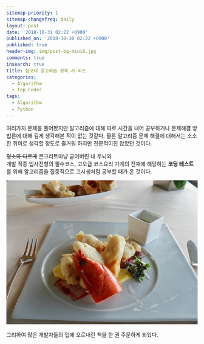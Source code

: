 ```yaml
---
sitemap-priority: 1
sitemap-changefreq: daily
layout: post
date: '2018-10-31 02:22 +0900'
published_on: '2018-10-30 02:22 +0900'
published: true
header-img: img/post-bg-miui6.jpg
comments: true
insearch: true
title: 탑코더 알고리즘 정복 시-리즈
categories:
  - Algorithm
  - Top Coder
tags:
  - Algorithm
  - Python
---
```

여러가지 문제를 풀어봤지만 알고리즘에 대해 따로 시간을 내어 공부하거나 문제해결 방법론에 대해 깊게 생각해본 적이 없는 것같다.
물론 알고리즘 문제 해결에 대해서는 소소한 취미로 생각할 정도로 즐거워 하지만 전문적이진 않았던 것이다.  

~~평소와 다르게~~ 콘크리트마냥 굳어버린 내 두뇌와  
개발 직종 입사전형의 필수코스, 고오급 코스요리 가게의 전채에 해당하는 **코딩 테스트**를 위해 알고리즘을 집중적으로 고시생처럼 공부할 때가 온 것이다.

![jpg](images/20181030/SAM_8525.JPG)

그리하여 많은 개발자들의 입에 오르내린 책을 한 권 주문하게 되었다.
